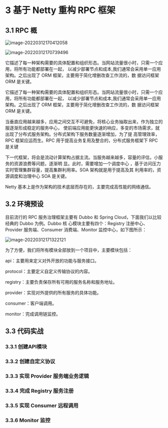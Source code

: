 # 3 基于 Netty 重构 RPC 框架

## 3.1 RPC 概

![image-20220312170412058](https://new-blog-1251602255.cos.ap-shanghai.myqcloud.com/img/image-20220312170412058.png)

![image-20220312170739496](https://new-blog-1251602255.cos.ap-shanghai.myqcloud.com/img/image-20220312170739496.png)

它描述了每一种架构需要的具体配置和组织形态。当网站流量很小时，只需一个应用，将所有功能都部署在一起， 以减少部署节点和成本,我们通常会采用单一应用架构。之后出现了 ORM 框架，主要用于简化增删改查工作流的，数 据访问框架 ORM 是关键。

它描述了每一种架构需要的具体配置和组织形态。当网站流量很小时，只需一个应用，将所有功能都部署在一起， 以减少部署节点和成本,我们通常会采用单一应用架构。之后出现了 ORM 框架，主要用于简化增删改查工作流的，数 据访问框架 ORM 是关键。

当垂直应用越来越多，应用之间交互不可避免，将核心业务抽取出来，作为独立的服逐渐形成稳定的服务中心， 使前端应用能更快速的响应，多变的市场需求，就出现了分布式服务架构。分布式架构下服务数量逐渐增加，为了提 高管理效率，RPC 框架应运而生。RPC 用于提高业务复用及整合的，分布式服务框架下 RPC 是关键

下一代框架，将会是流动计算架构占据主流。当服务越来越多，容量的评估，小服务的资源浪费等问题，逐渐明 显。此时，需要增加一个调度中心 ，基于访问压力实时管理集群容量，提高集群利用率。SOA 架构就是用于提高及其 利用率的，资源调度和治理中心 SOA 是关键。

Netty 基本上是作为架构的技术底层而存在的，主要完成高性能的网络通信。

## 3.2 环境预设

目前流行的 RPC 服务治理框架主要有 Dubbo 和 Spring Cloud，下面我们以比较经典的 Dubbo 为例。Dubbo 核 心模块主要有四个：Registry 注册中心、Provider 服务端、Consumer 消费端、Monitor 监控中心，如下图所示：

![image-20220312171322121](https://new-blog-1251602255.cos.ap-shanghai.myqcloud.com/img/image-20220312171322121.png)

为了方便，我们将所有模块全部放到一个项目中，主要模块包括： 

api：主要用来定义对外开放的功能与服务接口。 

protocol：主要定义自定义传输协议的内容。 

registry：主要负责保存所有可用的服务名称和服务地址。 

provider：实现对外提供的所有服务的具体功能。 

consumer：客户端调用。 

monitor：完成调用链监控。

## 3.3 代码实战

### 3.3.1 创建API模块

### 3.3.2 创建自定义协议

### 3.3.3 实现 Provider 服务端业务逻辑

###  3.3.4 完成 Registry 服务注册

### 3.3.5 实现 Consumer 远程调用

### 3.3.6 Monitor 监控
